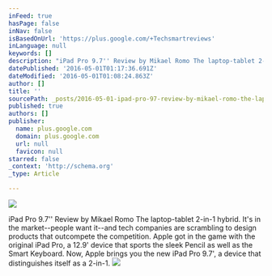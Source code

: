 ```yaml
---
inFeed: true
hasPage: false
inNav: false
isBasedOnUrl: 'https://plus.google.com/+Techsmartreviews'
inLanguage: null
keywords: []
description: "iPad Pro 9.7'' Review by Mikael Romo The laptop-tablet 2-in-1 hybrid. It's in the market--people want it--and tech companies are scrambling to design products that outcompete the competition. Apple got in the game with the original iPad Pro, a 12.9' device that sports the sleek Pencil as well as the Smart Keyboard. Now, Apple brings you the new iPad Pro 9.7', a device that distinguishes itself as a 2-in-1."
datePublished: '2016-05-01T01:17:36.691Z'
dateModified: '2016-05-01T01:08:24.863Z'
author: []
title: ''
sourcePath: _posts/2016-05-01-ipad-pro-97-review-by-mikael-romo-the-laptop-tablet-2-in-.md
published: true
authors: []
publisher:
  name: plus.google.com
  domain: plus.google.com
  url: null
  favicon: null
starred: false
_context: 'http://schema.org'
_type: Article

---
```

![](https://the-grid-user-content.s3-us-west-2.amazonaws.com/c21e8c9a-6bb5-45b2-b832-c6f43e7550cf.jpg)

iPad Pro 9.7'' Review by Mikael Romo The laptop-tablet 2-in-1 hybrid. It's in the market--people want it--and tech companies are scrambling to design products that outcompete the competition. Apple got in the game with the original iPad Pro, a 12.9' device that sports the sleek Pencil as well as the Smart Keyboard. Now, Apple brings you the new iPad Pro 9.7', a device that distinguishes itself as a 2-in-1\.
![](https://the-grid-user-content.s3-us-west-2.amazonaws.com/74b96b8f-a32f-4033-a6e6-36c8ec992cf8.jpg)